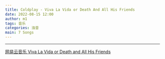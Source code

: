 ```yaml
---
title: Coldplay - Viva La Vida or Death And All His Friends
date: 2022-08-15 12:00
author: m1
tags: 音乐
categories: 浊音
main: 7 Songs
---
```


<link rel="stylesheet" href="/css/APlayer.min.css">
<div id="aplayer"></div>
<script src="/js/APlayer.min.js"></script>
<script>
    const ap = new APlayer({
    container: document.getElementById('aplayer'),
    lrcType: 3,
    loop: 'none',
    audio: [
        {
        name: 'Life In Technicolor',
        artist: 'Coldplay',
        url: '1 Life In Technicolor.m4a',
        cover: 'Cover.jpg',
        lrc: '',
        },
        {
        name: 'Lost!',
        artist: 'Coldplay',
        url: '2 Lost!.m4a',
        cover: 'Cover.jpg',
        lrc: '2 Lost!.lrc',
        },
        {
        name: 'Lovers In Japan/Reign Of Love',
        artist: 'Coldplay',
        url: '3 Lovers In Japan-Reign Of Love.m4a',
        cover: 'Cover.jpg',
        lrc: '3 Lovers In Japan-Reign Of Love.lrc',
        },
        {
        name: 'Yes',
        artist: 'Coldplay',
        url: '4 Yes.m4a',
        cover: 'Cover.jpg',
        lrc: '4 Yes.lrc',
        },
        {
        name: 'Viva La Vida',
        artist: 'Coldplay',
        url: '5 Viva La Vida.m4a',
        cover: 'Cover.jpg',
        lrc: '5 Viva La Vida.lrc',
        },
        {
        name: 'Death And All His Friends',
        artist: 'Coldplay',
        url: '6 Death And All His Friends.m4a',
        cover: 'Cover.jpg',
        lrc: '6 Death And All His Friends.lrc',
        },
        {
        name: 'Lost?',
        artist: 'Coldplay',
        url: '7 Lost.m4a',
        cover: 'Cover.jpg',
        lrc: '7 Lost.lrc',
        }
    ]
});
</script>

---

[网易云音乐 Viva La Vida or Death and All His Friends](https://music.163.com/#/album?id=403157)
